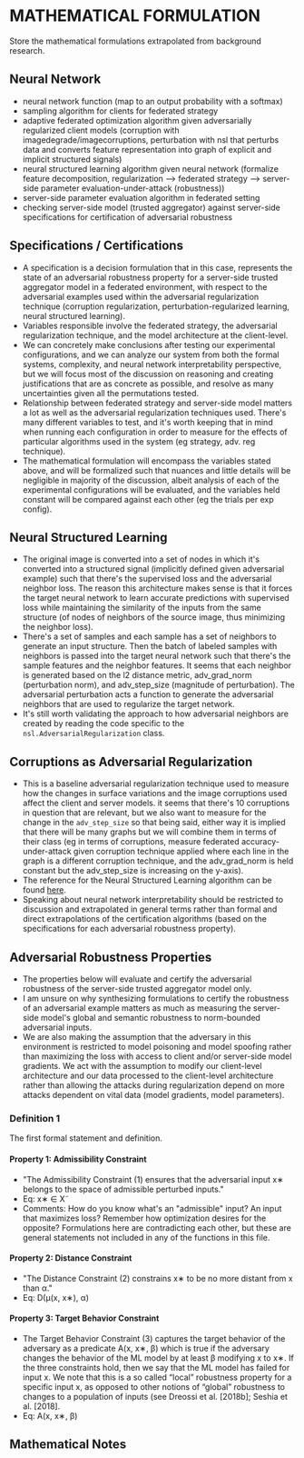 # MATHEMATICAL FORMULATION
Store the mathematical formulations extrapolated from background research.

## Neural Network
- neural network function (map to an output probability with a softmax)
- sampling algorithm for clients for federated strategy
- adaptive federated optimization algorithm given adversarially regularized client models (corruption with imagedegrade/imagecorruptions, perturbation with nsl that perturbs data and converts feature representation into graph of explicit and implicit structured signals)
- neural structured learning algorithm given neural network (formalize feature decomposition, regularization --> federated strategy --> server-side parameter evaluation-under-attack (robustness))
- server-side parameter evaluation algorithm in federated setting
- checking server-side model (trusted aggregator) against server-side specifications for certification of adversarial robustness

## Specifications / Certifications
- A specification is a decision formulation that in this case, represents the state of an adversarial robustness property for a server-side trusted aggregator model in a federated environment, with respect to the adversarial examples used within the adversarial regularization technique (corruption regularization, perturbation-regularized learning, neural structured learning). 
- Variables responsible involve the federated strategy, the adversarial regularization technique, and the model architecture at the client-level.
- We can concretely make conclusions after testing our experimental configurations, and we can analyze our system from both the formal systems, complexity, and neural network interpretability perspective, but we will focus most of the discussion on reasoning and creating justifications that are as concrete as possible, and resolve as many uncertainties given all the permutations tested.
- Relationship between federated strategy and server-side model matters a lot as well as the adversarial regularization techniques used. There's many different variables to test, and it's worth keeping that in mind when running each configuration in order to measure for the effects of particular algorithms used in the system (eg strategy, adv. reg technique).
- The mathematical formulation will encompass the variables stated above, and will be formalized such that nuances and little details will be negligible in majority of the discussion, albeit analysis of each of the experimental configurations will be evaluated, and the variables held constant will be compared against each other (eg the trials per exp config).

## Neural Structured Learning
- The original image is converted into a set of nodes in which it's converted into a structured signal (implicitly defined given adversarial example) such that there's the supervised loss and the adversarial neighbor loss. The reason this architecture makes sense is that it forces the target neural network to learn accurate predictions with supervised loss while maintaining the similarity of the inputs from the same structure (of nodes of neighbors of the source image, thus minimizing the neighbor loss). 
- There's a set of samples and each sample has a set of neighbors to generate an input structure. Then the batch of labeled samples with neighbors is passed into the target neural network such that there's the sample features and the neighbor features. It seems that each neighbor is generated based on the l2 distance metric, adv_grad_norm (perturbation norm), and adv_step_size (magnitude of perturbation). The adversarial perturbation acts a function to generate the adversarial neighbors that are used to regularize the target network.
- It's still worth validating the approach to how adversarial neighbors are created by reading the code specific to the `nsl.AdversarialRegularization` class.

## Corruptions as Adversarial Regularization
- This is a baseline adversarial regularization technique used to measure how the changes in surface variations and the image corruptions used affect the client and server models. it seems that there's 10 corruptions in question that are relevant, but we also want to measure for the change in the `adv_step_size` so that being said, either way it is implied that there will be many graphs but we will combine them in terms of their class (eg in terms of corruptions, measure federated accuracy-under-attack given corruption technique applied where each line in the graph is a different corruption technique, and the adv_grad_norm is held constant but the adv_step_size is increasing on the y-axis).
- The reference for the Neural Structured Learning algorithm can be found [here](https://dl.acm.org/doi/pdf/10.1145/3437963.3441666).
- Speaking about neural network interpretability should be restricted to discussion and extrapolated in general terms rather than formal and direct extrapolations of the certification algorithms (based on the specifications for each adversarial robustness property).

## Adversarial Robustness Properties
- The properties below will evaluate and certify the adversarial robustness of the server-side trusted aggregator model only.
- I am unsure on why synthesizing formulations to certify the robustness of an adversarial example matters as much as measuring the server-side model's global and semantic robustness to norm-bounded adversarial inputs.
- We are also making the assumption that the adversary in this environment is restricted to model poisoning and model spoofing rather than maximizing the loss with access to client and/or server-side model gradients. We act with the assumption to modify our client-level architecture and our data processed to the client-level architecture rather than allowing the attacks during regularization depend on more attacks dependent on vital data (model gradients, model parameters).

### Definition 1
The first formal statement and definition.
#### Property 1: Admissibility Constraint
- "The Admissibility Constraint (1) ensures that the adversarial input x∗ belongs to the space of admissible perturbed inputs."
- Eq: x∗ ∈ X˜
- Comments: How do you know what's an "admissible" input? An input that maximizes loss? Remember how optimization desires for the opposite? Formulations here are contradicting each other, but these are general statements not included in any of the functions in this file.

#### Property 2: Distance Constraint
- "The Distance Constraint (2) constrains x∗ to be no more distant from x than α."
- Eq: D(µ(x, x∗), α)

#### Property 3: Target Behavior Constraint
- The Target Behavior Constraint (3) captures the target behavior of the adversary as a predicate A(x, x∗, β) which is true if the adversary changes the behavior of the ML model by at least β modifying x to x∗. If the three constraints hold, then we say that the ML model has failed for input x. We note that this is a so called “local” robustness property for a specific input x, as opposed to other notions of “global” robustness to changes to a population of inputs (see Dreossi et al. [2018b]; Seshia et al. [2018].
- Eq: A(x, x∗, β)


## Mathematical Notes
 
